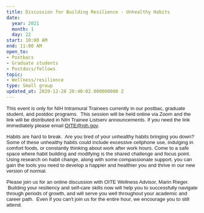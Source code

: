 ```yaml
---
title: Discussion for Building Resilience - Unhealthy Habits
date:
  year: 2021
  month: 1
  day: 22
start: 10:00 AM
end: 11:00 AM
open_to:
- Postbacs
- Graduate students
- Postdocs/fellows
topic:
- Wellness/resilience
type: Small group
updated_at: 2020-12-28 20:40:02.000000000 Z
---
```

<span style="font-family: arial, helvetica, sans-serif; font-size:
10pt;">This event is only for NIH Intramural Trainees currently in our
postbac, graduate student, and postdoc programs.  This session will be
held online via Zoom and the link will be distributed in NIH Trainee
Listserv announcements. If you need the link immediately please email
OITE@nih.gov. </span>

<span style="font-family: arial, helvetica, sans-serif; font-size:
10pt;">Habits are hard to break.  Are you tired of your unhealthy habits
bringing you down?  Some of these unhealthy habits could include
excessive cellphone use, indulging in comfort foods, or constantly
thinking about work after work hours. Come to a safe space where habit
building and modifying is the shared challenge and focus point.  Using
research on habit change, along with some compassionate support, you can
gain the tools you need to develop a happier and healthier you and
thrive in our new version of normal. </span>

<span style="font-family: arial, helvetica, sans-serif; font-size:
10pt;">Please join us for an online discussion with OITE Wellness
Advisor, Marin Rieger.   Building your resiliency and self-care skills
now will help you to successfully navigate through periods of growth,
and will serve you well throughout your academic and career path.  Even
if you can't join us for the entire hour, we encourage you to still
attend.  </span>

 

 
